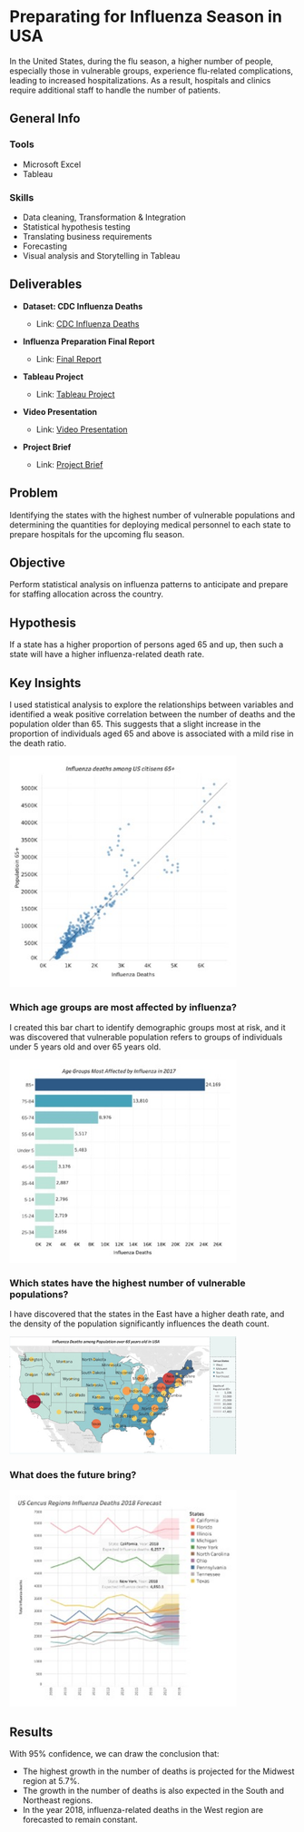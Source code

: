 # Preparating for Influenza Season in USA
In the United States, during the flu season, a higher number of people, especially those in vulnerable groups, experience flu-related complications, leading to increased hospitalizations. As a result, hospitals and clinics require additional staff to handle the number of patients.

## General Info

### Tools
- Microsoft Excel
- Tableau

### Skills
- Data cleaning, Transformation & Integration
- Statistical hypothesis testing
- Translating business requirements
- Forecasting
- Visual analysis and Storytelling in Tableau

## Deliverables

- **Dataset: CDC Influenza Deaths**  
  - Link: [CDC Influenza Deaths](https://coach-coursesus.s3.amazonaws.com/public/courses/da_program/CDC_Influenza_Deaths_edit)

- **Influenza Preparation Final Report**
  - Link: [Final Report](https://drive.google.com/file/d/1IamjG-4XgkKnWt4g9Pt2TvMwOmGznwvH/view?usp=share_link)

- **Tableau Project**
  - Link: [Tableau Project](https://public.tableau.com/app/profile/liliia.verbenko/viz/ProjectPreparingforInfluenzaSeasoninUSA/ProjectPreparingforInfluenzaSeasoninUSA?publish=yes)

- **Video Presentation**
  - Link: [Video Presentation](https://screenpal.com/watch/c0it0kVkZOy)

- **Project Brief**
  - Link: [Project Brief](https://drive.google.com/file/d/1uwZUbzygOUEJpoJmO1JTU_JYU4znL6JJ/view?usp=share_link)

## Problem

Identifying the states with the highest number of vulnerable populations and determining the quantities for deploying medical personnel to each state to prepare hospitals for the upcoming flu season.

## Objective

Perform statistical analysis on influenza patterns to anticipate and prepare for staffing allocation across the country.

## Hypothesis

If a state has a higher proportion of persons aged 65 and up, then such a state will have a higher influenza-related death rate.

## Key Insights

I used statistical analysis to explore the relationships between variables and identified a weak positive correlation between the number of deaths and the population older than 65. This suggests that a slight increase in the proportion of individuals aged 65 and above is associated with a mild rise in the death ratio.

<img src="https://github.com/LiliiaVerbenko/Influenza-Preparation/blob/main/image/Influenza%201.jpg" width="400">


### Which age groups are most affected by influenza?

I created this bar chart to identify demographic groups most at risk, and it was discovered that vulnerable population refers to groups of individuals under 5 years old and over 65 years old.

<img src="https://github.com/LiliiaVerbenko/Influenza-Preparation/blob/main/image/Influenza%202.jpg" width="400">

### Which states have the highest number of vulnerable populations?

I have discovered that the states in the East have a higher death rate, and the density of the population significantly influences the death count.

<img src="https://github.com/LiliiaVerbenko/Influenza-Preparation/blob/main/image/Influenza%203.jpg" width="400">

### What does the future bring?

<img src="https://github.com/LiliiaVerbenko/Influenza-Preparation/blob/main/image/Influenza%204.jpg" width="400">

## Results

With 95% confidence, we can draw the conclusion that:
- The highest growth in the number of deaths is projected for the Midwest region at 5.7%.
- The growth in the number of deaths is also expected in the South and Northeast regions.
- In the year 2018, influenza-related deaths in the West region are forecasted to remain constant.
